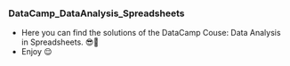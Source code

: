 ### DataCamp_DataAnalysis_Spreadsheets
- Here you can find the solutions of the DataCamp Couse: Data Analysis in Spreadsheets. 😎🤩
- Enjoy 😌
